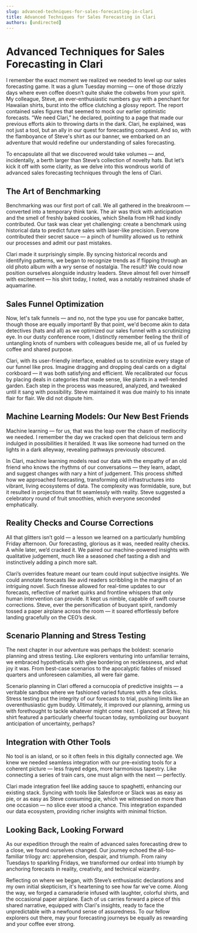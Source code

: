 ```yaml
---
slug: advanced-techniques-for-sales-forecasting-in-clari
title: Advanced Techniques for Sales Forecasting in Clari
authors: [undirected]
---
```



# Advanced Techniques for Sales Forecasting in Clari

I remember the exact moment we realized we needed to level up our sales forecasting game. It was a glum Tuesday morning — one of those drizzly days where even coffee doesn’t quite shake the cobwebs from your spirit. My colleague, Steve, an ever-enthusiastic numbers guy with a penchant for Hawaiian shirts, burst into the office clutching a glossy report. The report contained sales figures that seemed to mock our earlier optimistic forecasts. “We need Clari,” he declared, pointing to a page that made our previous efforts akin to throwing darts in the dark. Clari, he explained, was not just a tool, but an ally in our quest for forecasting conquest. And so, with the flamboyance of Steve's shirt as our banner, we embarked on an adventure that would redefine our understanding of sales forecasting.

To encapsulate all that we discovered would take volumes — and, incidentally, a berth larger than Steve’s collection of novelty hats. But let’s kick it off with some clarity, as we delve into this wondrous world of advanced sales forecasting techniques through the lens of Clari.

## The Art of Benchmarking

Benchmarking was our first port of call. We all gathered in the breakroom — converted into a temporary think tank. The air was thick with anticipation and the smell of freshly baked cookies, which Sheila from HR had kindly contributed. Our task was clear yet challenging: create a benchmark using historical data to predict future sales with laser-like precision. Everyone contributed their secret sauce — a pinch of humility allowed us to rethink our processes and admit our past mistakes.

Clari made it surprisingly simple. By syncing historical records and identifying patterns, we began to recognize trends as if flipping through an old photo album with a wry sense of nostalgia. The result? We could now position ourselves alongside industry leaders. Steve almost fell over himself with excitement — his shirt today, I noted, was a notably restrained shade of aquamarine.

## Sales Funnel Optimization 

Now, let's talk funnels — and no, not the type you use for pancake batter, though those are equally important! By that point, we'd become akin to data detectives (hats and all) as we optimized our sales funnel with a scrutinizing eye. In our dusty conference room, I distinctly remember feeling the thrill of untangling knots of numbers with colleagues beside me, all of us fueled by coffee and shared purpose.

Clari, with its user-friendly interface, enabled us to scrutinize every stage of our funnel like pros. Imagine dragging and dropping deal cards on a digital corkboard — it was both satisfying and efficient. We recalibrated our focus by placing deals in categories that made sense, like plants in a well-tended garden. Each step in the process was measured, analyzed, and tweaked until it sang with possibility. Steve maintained it was due mainly to his innate flair for flair. We did not dispute him.

## Machine Learning Models: Our New Best Friends

Machine learning — for us, that was the leap over the chasm of mediocrity we needed. I remember the day we cracked open that delicious term and indulged in possibilities it heralded. It was like someone had turned on the lights in a dark alleyway, revealing pathways previously obscured.

In Clari, machine learning models read our data with the empathy of an old friend who knows the rhythms of our conversations — they learn, adapt, and suggest changes with nary a hint of judgement. This process shifted how we approached forecasting, transforming old infrastructures into vibrant, living ecosystems of data. The complexity was formidable, sure, but it resulted in projections that fit seamlessly with reality. Steve suggested a celebratory round of fruit smoothies, which everyone seconded emphatically.

## Reality Checks and Course Corrections

All that glitters isn’t gold — a lesson we learned on a particularly humbling Friday afternoon. Our forecasting, glorious as it was, needed reality checks. A while later, we’d cracked it. We paired our machine-powered insights with qualitative judgement, much like a seasoned chef tasting a dish and instinctively adding a pinch more salt.

Clari’s overrides feature meant our team could input subjective insights. We could annotate forecasts like avid readers scribbling in the margins of an intriguing novel. Such finesse allowed for real-time updates to our forecasts, reflective of market quirks and frontline whispers that only human intervention can provide. It kept us nimble, capable of swift course corrections. Steve, ever the personification of buoyant spirit, randomly tossed a paper airplane across the room — it soared effortlessly before landing gracefully on the CEO’s desk.

## Scenario Planning and Stress Testing

The next chapter in our adventure was perhaps the boldest: scenario planning and stress testing. Like explorers venturing into unfamiliar terrains, we embraced hypotheticals with glee bordering on recklessness, and what joy it was. From best-case scenarios to the apocalyptic fables of missed quarters and unforeseen calamities, all were fair game.

Scenario planning in Clari offered a cornucopia of predictive insights — a veritable sandbox where we fashioned varied futures with a few clicks. Stress testing put the integrity of our forecasts to trial, pushing limits like an overenthusiastic gym buddy. Ultimately, it improved our planning, arming us with forethought to tackle whatever might come next. I glanced at Steve; his shirt featured a particularly cheerful toucan today, symbolizing our buoyant anticipation of uncertainty, perhaps?

## Integration with Other Tools

No tool is an island, or so it often feels in this digitally connected age. We knew we needed seamless integration with our pre-existing tools for a coherent picture — less frayed edges, more harmonious tapestry. Like connecting a series of train cars, one must align with the next — perfectly.

Clari made integration feel like adding sauce to spaghetti, enhancing our existing stack. Syncing with tools like Salesforce or Slack was as easy as pie, or as easy as Steve consuming pie, which we witnessed on more than one occasion — no slice ever stood a chance. This integration expanded our data ecosystem, providing richer insights with minimal friction.

## Looking Back, Looking Forward

As our expedition through the realm of advanced sales forecasting drew to a close, we found ourselves changed. Our journey echoed the all-too-familiar trilogy arc: apprehension, despair, and triumph. From rainy Tuesdays to sparkling Fridays, we transformed our ordeal into triumph by anchoring forecasts in reality, creativity, and technical wizardry.

Reflecting on where we began, with Steve’s enthusiastic declarations and my own initial skepticism, it's heartening to see how far we've come. Along the way, we forged a camaraderie infused with laughter, colorful shirts, and the occasional paper airplane. Each of us carries forward a piece of this shared narrative, equipped with Clari's insights, ready to face the unpredictable with a newfound sense of assuredness. To our fellow explorers out there, may your forecasting journeys be equally as rewarding and your coffee ever strong.